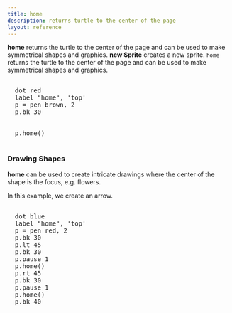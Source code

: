 ```yaml
---
title: home
description: returns turtle to the center of the page
layout: reference
---
```


<!-- any arguments in brackets? -->
<b>home</b> returns the turtle to the center of the page and can be used to make symmetrical shapes and graphics.
**new Sprite** creates a new sprite.
<code>home</code> returns the turtle to the center of the page and can be used to make symmetrical shapes and graphics.

<pre class="examp">
  <span data-dfnright="draw a match">
  dot red
  label "home", 'top'
  p = pen brown, 2
  p.bk 30
  </span>
  <span data-dfnright="return home">
  p.home()
  </span>
</pre>
  
<script type="demo" height=99>
p = null
demo ->
  dot red
  label "home", 'top'
  p = pen brown, 2
  p.bk 30
  p.home()
</script>

<h3>Drawing Shapes</h3>

<b>home</b> can be used to create intricate drawings where the center of the shape is the focus, e.g. flowers. 

In this example, we create an arrow. 

<pre class="examp"><span data-dfnright="draw an arrow">
  dot blue
  label "home", 'top'
  p = pen red, 2
  p.bk 30
  p.lt 45
  p.bk 30
  p.pause 1
  p.home()
  p.rt 45
  p.bk 30
  p.pause 1
  p.home()
  p.bk 40
  </span>
</pre>
  
<script type="demo" height=99>
p = null
demo ->
  dot blue
  label "home", 'top'
  p = pen red, 2
  p.lt 45
  p.bk 30
  p.pause 1
  p.home()
  p.rt 45
  p.bk 30
  p.pause 1
  p.home()
  p.bk 40
</script>
